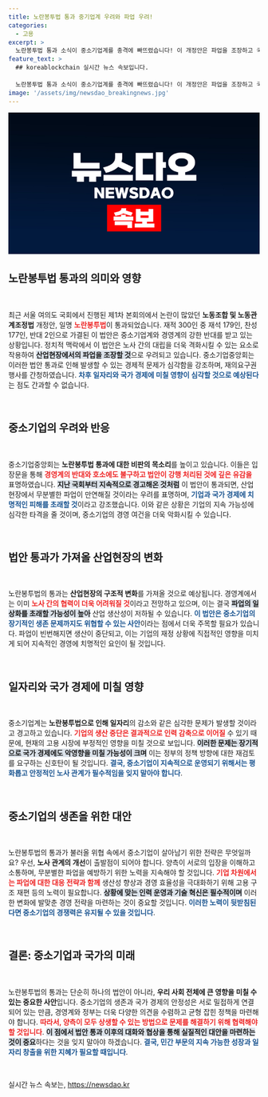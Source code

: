 ```yaml
---
title: 노란봉투법 통과 중기업계 우려와 파업 우려!
categories:
  - 고용
excerpt: >
  노란봉투법 통과 소식이 중소기업계를 충격에 빠뜨렸습니다! 이 개정안은 파업을 조장하고 국경을 넘는 기업 체질을 위협할 수 있다는 우려가 커지고 있습니다. 과연 노동 시장의 미래는 어떻게 될까요?
feature_text: >
  ## koreablockchain 실시간 뉴스 속보입니다.

  노란봉투법 통과 소식이 중소기업계를 충격에 빠뜨렸습니다! 이 개정안은 파업을 조장하고 국경을 넘는 기업 체질을 위협할 수 있다는 우려가 커지고 있습니다. 과연 노동 시장의 미래는 어떻게 될까요?
image: '/assets/img/newsdao_breakingnews.jpg'
---
```


<p><img src="/assets/img/newsdao_breakingnews.jpg" alt="koreablockchain 속보" /></p>

<h2 data-ke-size="size26">노란봉투법 통과의 의미와 영향</h2>

<p data-ke-size="size16">&nbsp;</p>

<p>최근 서울 여의도 국회에서 진행된 제1차 본회의에서 논란이 많았던 <b>노동조합 및 노동관계조정법</b> 개정안, 일명 <b><span style="color: #ee2323;">노란봉투법</span></b>이 통과되었습니다. 재적 300인 중 재석 179인, 찬성 177인, 반대 2인으로 가결된 이 법안은 중소기업계와 경영계의 강한 반대를 받고 있는 상황입니다. 정치적 맥락에서 이 법안은 노사 간의 대립을 더욱 격화시킬 수 있는 요소로 작용하여 <b><span style="background-color: #21538527;">산업현장에서의 파업을 조장할 것</span></b>으로 우려되고 있습니다. 중소기업중앙회는 이러한 법안 통과로 인해 발생할 수 있는 경제적 문제가 심각함을 강조하며, 재의요구권 행사를 간청하였습니다. <b><span style="color: #1a5490;">차후 일자리와 국가 경제에 미칠 영향이 심각할 것으로 예상된다</span></b>는 점도 간과할 수 없습니다.</p></p>

<p data-ke-size="size16">&nbsp;</p>

<h2 data-ke-size="size26">중소기업의 우려와 반응</h2>

<p data-ke-size="size16">&nbsp;</p>

<p>중소기업중앙회는 <b>노란봉투법 통과에 대한 비판의 목소리</b>를 높이고 있습니다. 이들은 입장문을 통해 <b><span style="color: #ee2323;">경영계의 반대와 호소에도 불구하고 법안이 강행 처리된 것에 깊은 유감을</span></b> 표명하였습니다. <b><span style="background-color: #21538527;">지난 국회부터 지속적으로 경고해온 것처럼</span></b> 이 법안이 통과되면, 산업현장에서 무분별한 파업이 만연해질 것이라는 우려를 표명하며, <b><span style="color: #1a5490;">기업과 국가 경제에 치명적인 피해를 초래할 것</span></b>이라고 강조했습니다. 이와 같은 상황은 기업의 지속 가능성에 심각한 타격을 줄 것이며, 중소기업의 경영 여건을 더욱 악화시킬 수 있습니다.</p></p>

<p data-ke-size="size16">&nbsp;</p>

<h2 data-ke-size="size26">법안 통과가 가져올 산업현장의 변화</h2>

<p data-ke-size="size16">&nbsp;</p>

<p>노란봉투법의 통과는 <b>산업현장의 구조적 변화</b>를 가져올 것으로 예상됩니다. 경영계에서는 이미 <b><span style="color: #ee2323;">노사 간의 협력이 더욱 어려워질 것</span></b>이라고 전망하고 있으며, 이는 결국 <b><span style="background-color: #21538527;">파업의 일상화를 초래할 가능성이 높아</span></b> 산업 생산성이 저하될 수 있습니다. <b><span style="color: #1a5490;">이 법안은 중소기업의 장기적인 생존 문제까지도 위협할 수 있는 사안</span></b>이라는 점에서 더욱 주목할 필요가 있습니다. 파업이 빈번해지면 생산이 중단되고, 이는 기업의 재정 상황에 직접적인 영향을 미치게 되어 지속적인 경영에 치명적인 요인이 될 것입니다.</p></p>

<p data-ke-size="size16">&nbsp;</p>

<h2 data-ke-size="size26">일자리와 국가 경제에 미칠 영향</h2>

<p data-ke-size="size16">&nbsp;</p>

<p>중소기업계는 <b>노란봉투법으로 인해 일자리</b>의 감소와 같은 심각한 문제가 발생할 것이라고 경고하고 있습니다. <b><span style="color: #ee2323;">기업의 생산 중단은 결과적으로 인력 감축으로 이어질</span></b> 수 있기 때문에, 현재의 고용 시장에 부정적인 영향을 미칠 것으로 보입니다. <b><span style="background-color: #21538527;">이러한 문제는 장기적으로 국가 경제에도 악영향을 미칠 가능성이 크며</span></b> 이는 정부의 정책 방향에 대한 재검토를 요구하는 신호탄이 될 것입니다. <b><span style="color: #1a5490;">결국, 중소기업이 지속적으로 운영되기 위해서는 평화롭고 안정적인 노사 관계가 필수적임을 잊지 말아야 합니다</span></b>.</p></p>

<p data-ke-size="size16">&nbsp;</p>

<h2 data-ke-size="size26">중소기업의 생존을 위한 대안</h2>

<p data-ke-size="size16">&nbsp;</p>

<p>노란봉투법의 통과가 불러올 위협 속에서 중소기업이 살아남기 위한 전략은 무엇일까요? 우선, <b>노사 관계의 개선</b>이 출발점이 되어야 합니다. 양측이 서로의 입장을 이해하고 소통하며, 무분별한 파업을 예방하기 위한 노력을 지속해야 할 것입니다. <b><span style="color: #ee2323;">기업 차원에서는 파업에 대한 대응 전략과 함께</span></b> 생산성 향상과 경영 효율성을 극대화하기 위해 고용 구조 재편 등의 노력이 필요합니다. <b><span style="background-color: #21538527;">상황에 맞는 인력 운영과 기술 혁신은 필수적이며</span></b> 이러한 변화에 발맞춘 경영 전략을 마련하는 것이 중요할 것입니다. <b><span style="color: #1a5490;">이러한 노력이 뒷받침된다면 중소기업의 경쟁력은 유지될 수 있을 것입니다</span></b>.</p></p>

<p data-ke-size="size16">&nbsp;</p>

<h2 data-ke-size="size26">결론: 중소기업과 국가의 미래</h2>

<p data-ke-size="size16">&nbsp;</p>

<p>노란봉투법의 통과는 단순히 하나의 법안이 아니라, <b>우리 사회 전체에 큰 영향을 미칠 수 있는 중요한 사안</b>입니다. 중소기업의 생존과 국가 경제의 안정성은 서로 밀접하게 연결되어 있는 만큼, 경영계와 정부는 더욱 다양한 의견을 수렴하고 균형 잡힌 정책을 마련해야 합니다. <b><span style="color: #ee2323;">따라서, 양측이 모두 상생할 수 있는 방법으로 문제를 해결하기 위해 협력해야 할 것입니다</span></b>. <b><span style="background-color: #21538527;">이 점에서 법안 통과 이후의 대화와 협상을 통해 실질적인 대안을 마련하는 것이 중요</span></b>하다는 것을 잊지 말아야 하겠습니다. <b><span style="color: #1a5490;">결국, 민간 부문의 지속 가능한 성장과 일자리 창출을 위한 지혜가 필요할 때입니다</span></b>.</p></p>

<p data-ke-size="size16">&nbsp;</p>
실시간 뉴스 속보는, <a href="https://newsdao.kr" rel="dofollow">https://newsdao.kr</a>


